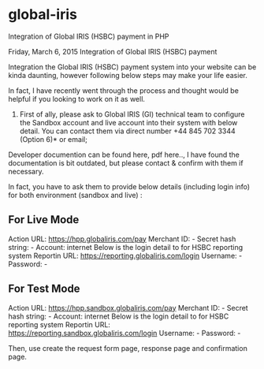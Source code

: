 # global-iris
Integration of Global IRIS (HSBC) payment in PHP



Friday, March 6, 2015
Integration of Global IRIS (HSBC) payment

Integration the Global IRIS (HSBC) payment system into your website can be kinda daunting, however following below steps may make your life easier.

In fact, I have recently went through the process and thought would be helpful if you looking to work on it as well.

1. First of ally, please ask to Global IRIS (GI) technical team to configure the Sandbox account and live account into their system with below detail. You can contact them via direct number +44 845 702 3344 (Option 6)* or email;

Developer documention can be found here, pdf here.., I have found the documentation is bit outdated, but please contact & confirm with them if necessary.

In fact, you have to ask them to provide below details (including login info) for both environment (sandbox and live) :

For Live Mode
--------------
Action URL:     https://hpp.globaliris.com/pay
Merchant ID:    -
Secret hash string: -
Account:    internet
Below is the login detail to for HSBC reporting system
Reportin URL: 	https://reporting.globaliris.com/login
Username: 	-
Password: 	-

For Test Mode
--------------
Action URL:     https://hpp.sandbox.globaliris.com/pay
Merchant ID:    -
Secret hash string: -
Account:    internet
Below is the login detail to for HSBC reporting system
Reportin URL: 	https://reporting.sandbox.globaliris.com/login
Username: 	-
Password: 	-

Then, use create the request form page, response page and confirmation page.